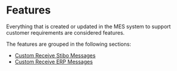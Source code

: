 # Features

Everything that is created or updated in the MES system to support customer requirements are considered features.

The features are grouped in the following sections:

* [Custom Receive Stibo Messages](/AMSOsram/techspec>features>CustomReceiveStiboMessages)
* [Custom Receive ERP Messages](/AMSOsram/techspec>features>CustomERPSystemIntegration)


